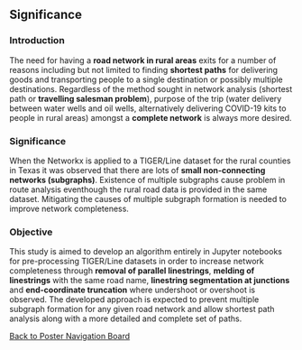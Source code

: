 ## Significance

### Introduction
The need for having a **road network in rural areas** exits for a number of reasons including but not limited to finding **shortest paths** for delivering goods and transporting people to a single destination or possibly multiple destinations.  Regardless of the method sought in network analysis (shortest path or **travelling salesman problem**), purpose of the trip (water delivery between water wells and oil wells, alternatively delivering COVID-19 kits to people in rural areas) amongst a **complete network** is always more desired. 

### Significance

When the Networkx is applied to a TIGER/Line dataset for the rural counties in Texas it was observed that there are lots of **small non-connecting networks (subgraphs)**.  Existence of multiple subgraphs cause problem in route analysis eventhough the rural road data is provided in the same dataset.  Mitigating the causes of multiple subgraph formation is needed to improve network completeness. 

### Objective 
This study is aimed to develop an algorithm entirely in Jupyter notebooks for pre-processing TIGER/Line datasets in order to increase network completeness through **removal of parallel linestrings**, **melding of linestrings** with the same road name, **linestring segmentation at junctions** and **end-coordinate truncation** where undershoot or overshoot is observed.  The developed approach is expected to prevent multiple subgraph formation for any given road network and allow shortest path analysis along with a more detailed and complete set of paths. 

[Back to Poster Navigation Board](./README.md#Outline)

